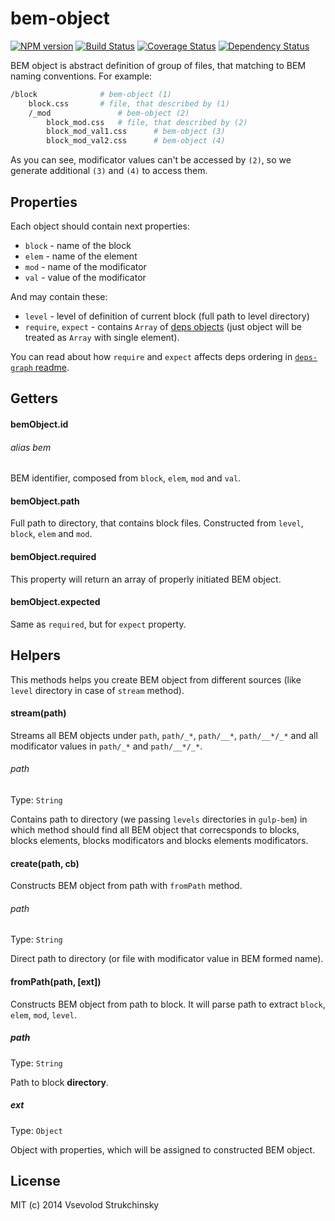 # bem-object

[![NPM version][npm-image]][npm-url] [![Build Status][travis-image]][travis-url] [![Coverage Status][coveralls-image]][coveralls-url] [![Dependency Status][depstat-image]][depstat-url]

BEM object is abstract definition of group of files, that matching to BEM naming conventions. For example:

```bash
/block              # bem-object (1)
    block.css       # file, that described by (1)
    /_mod               # bem-object (2)
        block_mod.css   # file, that described by (2)
        block_mod_val1.css      # bem-object (3)
        block_mod_val2.css      # bem-object (4)
```

As you can see, modificator values can't be accessed by `(2)`, so we generate additional `(3)` and `(4)` to access them.

## Properties

Each object should contain next properties:

 * `block` - name of the block
 * `elem` - name of the element
 * `mod` - name of the modificator
 * `val` - value of the modificator

And may contain these:

* `level` - level of definition of current block (full path to level directory)
* `require`, `expect` - contains `Array` of [deps objects]() (just object will be treated as `Array` with single element).

You can read about how `require` and `expect` affects deps ordering in [`deps-graph` readme](https://github.com/floatdrop/deps-graph#deps-graph----).

## Getters

#### bemObject.id
###### alias bem

BEM identifier, composed from `block`, `elem`, `mod` and `val`.

#### bemObject.path

Full path to directory, that contains block files. Constructed from `level`, `block`, `elem` and `mod`.

#### bemObject.required

This property will return an array of properly initiated BEM object.

#### bemObject.expected

Same as `required`, but for `expect` property.

## Helpers

This methods helps you create BEM object from different sources (like `level` directory in case of `stream` method).

#### stream(path)

Streams all BEM objects under `path`, `path/_*`, `path/__*`, `path/__*/_*` and all modificator values in `path/_*` and `path/__*/_*`.

###### path
Type: `String`  

Contains path to directory (we passing `levels` directories in `gulp-bem`) in which method should find all BEM object that correcsponds to blocks, blocks elements, blocks modificators and blocks elements modificators.

#### create(path, cb)

Constructs BEM object from path with `fromPath` method.

###### path
Type: `String`

Direct path to directory (or file with modificator value in BEM formed name).

#### fromPath(path, [ext])

Constructs BEM object from path to block. It will parse path to extract `block`, `elem`, `mod`, `level`.

##### path
Type: `String`

Path to block __directory__.

##### ext
Type: `Object`

Object with properties, which will be assigned to constructed BEM object.

## License

MIT (c) 2014 Vsevolod Strukchinsky

[npm-url]: https://npmjs.org/package/bem-object
[npm-image]: http://img.shields.io/npm/v/bem-object.svg?style=flat

[travis-url]: http://travis-ci.org/floatdrop/bem-object
[travis-image]: http://img.shields.io/travis/floatdrop/bem-object.svg?branch=master&style=flat

[depstat-url]: http://david-dm.org/floatdrop/bem-object
[depstat-image]: http://img.shields.io/david/floatdrop/bem-object.svg?style=flat

[coveralls-url]: https://coveralls.io/r/floatdrop/bem-object
[coveralls-image]: http://img.shields.io/coveralls/floatdrop/bem-object.svg?style=flat
